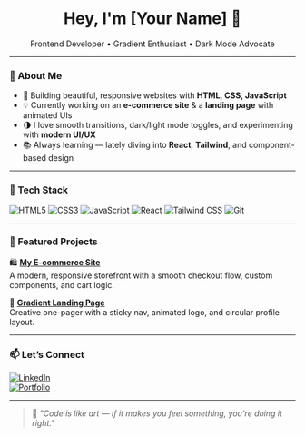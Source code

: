 <h1 align="center">Hey, I'm [Your Name] 👋</h1>
<p align="center">
  Frontend Developer • Gradient Enthusiast • Dark Mode Advocate
</p>

---

### 🌟 About Me

- 🎨 Building beautiful, responsive websites with **HTML, CSS, JavaScript**
- 💡 Currently working on an **e-commerce site** & a **landing page** with animated UIs
- 🌗 I love smooth transitions, dark/light mode toggles, and experimenting with **modern UI/UX**
- 📚 Always learning — lately diving into **React**, **Tailwind**, and component-based design

---

### 🔧 Tech Stack

![HTML5](https://img.shields.io/badge/HTML5-E34F26?style=flat&logo=html5&logoColor=white)
![CSS3](https://img.shields.io/badge/CSS3-1572B6?style=flat&logo=css3&logoColor=white)
![JavaScript](https://img.shields.io/badge/JavaScript-F7DF1E?style=flat&logo=javascript&logoColor=black)
![React](https://img.shields.io/badge/React-20232a?style=flat&logo=react&logoColor=61DAFB)
![Tailwind CSS](https://img.shields.io/badge/Tailwind_CSS-38B2AC?style=flat&logo=tailwind-css&logoColor=white)
![Git](https://img.shields.io/badge/Git-F05032?style=flat&logo=git&logoColor=white)

---

### 📌 Featured Projects

🛍️ **[My E-commerce Site](https://github.com/yourusername/ecommerce-project)**  
A modern, responsive storefront with a smooth checkout flow, custom components, and cart logic.

🎯 **[Gradient Landing Page](https://github.com/yourusername/landing-page)**  
Creative one-pager with a sticky nav, animated logo, and circular profile layout.

---

### 📫 Let’s Connect

[![LinkedIn](https://img.shields.io/badge/LinkedIn-blue?style=flat&logo=linkedin&logoColor=white)](https://linkedin.com/in/yourprofile)  
[![Portfolio](https://img.shields.io/badge/Portfolio-000?style=flat&logo=google-chrome&logoColor=white)](https://yourportfolio.com)

---

> 💬 *"Code is like art — if it makes you feel something, you're doing it right."*

